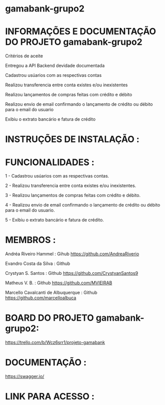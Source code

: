 # gamabank-grupo2

# INFORMAÇÕES E DOCUMENTAÇÃO DO PROJETO gamabank-grupo2


Critérios de aceite

Entregou a API Backend devidade documentada

Cadastrou usúarios com as respectivas contas

Realizou transferencia entre conta existes e/ou inexistentes

Realizou lançamentos de compras feitas com crédito e débito

Realizou envio de email confirmando o lançamento de crédito ou débito para o email do usuario

Exibiu o extrato bancário e fatura de crédito



# INSTRUÇÕES DE INSTALAÇÃO :



# FUNCIONALIDADES :


1 - Cadastrou usúarios com as respectivas contas.

2 - Realizou transferencia entre conta existes e/ou inexistentes.

3 - Realizou lançamentos de compras feitas com crédito e débito.

4 - Realizou envio de email confirmando o lançamento de crédito ou débito para o email do usuario.

5 - Exibiu o extrato bancário e fatura de crédito.




# MEMBROS : 

Andréa Riveiro Hammel : Gihub https://github.com/AndreaRiverio

Evandro Costa da Silva : Github 

Crystyan S. Santos : Github https://github.com/CrystyanSantos9

Matheus V. B. : Github https://github.com/MVIEIRAB

Marcello Cavalcanti de Albuquerque : Github https://github.com/marcelloalbuca


# BOARD DO PROJETO gamabank-grupo2: 


https://trello.com/b/Wcz6srr1/projeto-gamabank



# DOCUMENTAÇÃO : 


https://swagger.io/



# LINK PARA ACESSO :




